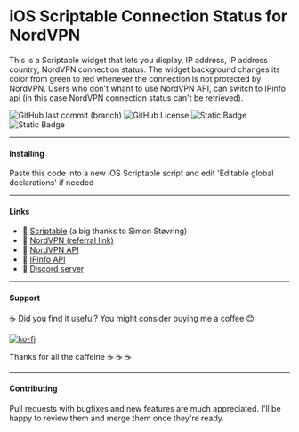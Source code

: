 # iOS Scriptable Connection Status for NordVPN

This is a Scriptable widget that lets you display, IP address, IP address country, NordVPN connection status.
The widget background changes its color from green to red whenever the connection is not protected by NordVPN.
Users who don't whant to use NordVPN API, can switch to IPinfo api (in this case NordVPN connection status can't be retrieved).

![GitHub last commit (branch)](https://img.shields.io/github/last-commit/gregorionuti/iOS-Scriptable-Connection-Status/main)
![GitHub License](https://img.shields.io/github/license/gregorionuti/iOS-Scriptable-Connection-Status)
![Static Badge](https://img.shields.io/badge/ios-cadetblue?label=platform)
![Static Badge](https://img.shields.io/badge/scriptable%20widget-darkblue?label=type)

---

#### Installing
Paste this code into a new iOS Scriptable script and edit 'Editable global declarations' if needed

---

#### Links
- :link: [Scriptable](https://scriptable.app) (a big thanks to Simon Støvring)
- :link: [NordVPN (referral link)](https://go.onelink.me/app/c7c915fc)
- :link: [NordVPN API](https://nordvpn.com/wp-admin/admin-ajax.php?action=get_user_info_data)
- :link: [IPinfo API](https://ipinfo.io/json)
- :speech_balloon: [Discord server](https://discord.gg/ugpDCDmXdN)

---

#### Support
:coffee: Did you find it useful? You might consider buying me a coffee :blush:

[![ko-fi](https://ko-fi.com/img/githubbutton_sm.svg)](https://ko-fi.com/Z8Z4U0RY9)

Thanks for all the caffeine :coffee: :coffee: :coffee:

---

#### Contributing
Pull requests with bugfixes and new features are much appreciated. I'll be happy to review them and merge them once they're ready.
